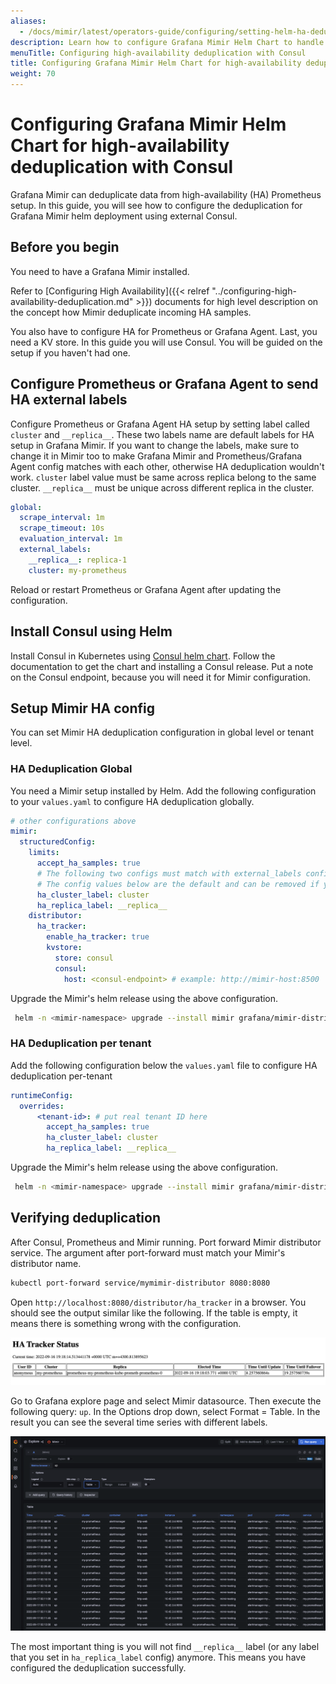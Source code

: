 ```yaml
---
aliases:
  - /docs/mimir/latest/operators-guide/configuring/setting-helm-ha-deduplication-consul/
description: Learn how to configure Grafana Mimir Helm Chart to handle HA Prometheus server deduplication with Consul.
menuTitle: Configuring high-availability deduplication with Consul
title: Configuring Grafana Mimir Helm Chart for high-availability deduplication with Consul
weight: 70
---
```


# Configuring Grafana Mimir Helm Chart for high-availability deduplication with Consul

Grafana Mimir can deduplicate data from high-availability (HA) Prometheus setup. In this guide, you will see how to configure
the deduplication for Grafana Mimir helm deployment using external Consul.

## Before you begin

You need to have a Grafana Mimir installed.

Refer to [Configuring High Availability]({{< relref "../configuring-high-availability-deduplication.md" >}}) documents
for high level description on the concept how Mimir deduplicate incoming HA samples.

You also have to configure HA for Prometheus or Grafana Agent. Last, you need a KV store. In this guide you will 
use Consul. You will be guided on the setup if you haven't had one.

## Configure Prometheus or Grafana Agent to send HA external labels

Configure Prometheus or Grafana Agent HA setup by setting label called `cluster` and `__replica__`. These two labels 
name are default labels for HA setup in Grafana Mimir. If you want to change the labels, make sure to change it in Mimir 
too to make Grafana Mimir and Prometheus/Grafana Agent config matches with each other, otherwise HA deduplication 
wouldn't work. `cluster` label value must be same across replica belong to the same cluster. `__replica__` must be 
unique across different replica in the cluster.

```yaml
global:
  scrape_interval: 1m
  scrape_timeout: 10s
  evaluation_interval: 1m
  external_labels:
    __replica__: replica-1
    cluster: my-prometheus
```

Reload or restart Prometheus or Grafana Agent after updating the configuration.

## Install Consul using Helm

Install Consul in Kubernetes using
[Consul helm chart](https://github.com/hashicorp/consul-k8s/tree/main/charts/consul). Follow the documentation to get
the chart and installing a Consul release. Put a note on the Consul endpoint, because you will need it for Mimir
configuration.

## Setup Mimir HA config

You can set Mimir HA deduplication configuration in global level or tenant level.

### HA Deduplication Global

You need a Mimir setup installed by Helm. Add the following configuration to your `values.yaml` to configure HA 
deduplication globally.

```yaml
# other configurations above
mimir:
  structuredConfig:
    limits:
      accept_ha_samples: true
      # The following two configs must match with external_labels config in Prometheus
      # The config values below are the default and can be removed if you don't want to override to a new value
      ha_cluster_label: cluster
      ha_replica_label: __replica__
    distributor:
      ha_tracker:
        enable_ha_tracker: true
        kvstore:
          store: consul
          consul:
            host: <consul-endpoint> # example: http://mimir-host:8500
```

Upgrade the Mimir's helm release using the above configuration.

```bash
 helm -n <mimir-namespace> upgrade --install mimir grafana/mimir-distributed -f values.yaml
```

### HA Deduplication per tenant

Add the following configuration below the `values.yaml` file to configure HA deduplication per-tenant

```yaml
runtimeConfig:
  overrides:
      <tenant-id>: # put real tenant ID here
        accept_ha_samples: true
        ha_cluster_label: cluster
        ha_replica_label: __replica__
```

Upgrade the Mimir's helm release using the above configuration.

```bash
 helm -n <mimir-namespace> upgrade --install mimir grafana/mimir-distributed -f values.yaml
```

## Verifying deduplication

After Consul, Prometheus and Mimir running. Port forward Mimir distributor service. The argument after port-forward must 
match your Mimir's distributor name.

```bash
kubectl port-forward service/mymimir-distributor 8080:8080
```

Open `http://localhost:8080/distributor/ha_tracker` in a browser. You should see the output similar like the following.
If the table is empty, it means there is something wrong with the configuration.

![HA Tracker Status](ha-tracker-status.png)

Go to Grafana explore page and select Mimir datasource. Then execute the following query: `up`. In the Options drop down,
select Format = Table. In the result you can see the several time series with different labels.

![Verify Deduplication](verify-deduplication.png)

The most important thing is you will not find `__replica__` label (or any label that you set in `ha_replica_label`
config) anymore. This means you have configured the deduplication successfully.
